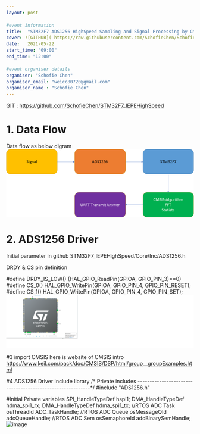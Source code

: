 ```yaml
---
layout: post

#event information
title:  "STM32F7 ADS1256 HighSpeed Sampling and Signal Processing by CMSIS"
cover: ![GITHUB]( https://raw.githubusercontent.com/SchofieChen/SchofieChen.github.io/master/_picture/SinWave.png "She is my daughter")
date:   2021-05-22
start_time: "09:00"
end_time: "12:00"

#event organiser details
organiser: "Schofie Chen"
organiser_email: "weicc80720@gmail.com"
organiser_name : "Schofie Chen"
---
```

GIT : https://github.com/SchofieChen/STM32F7_IEPEHighSpeed
# 1. Data Flow
Data flow as below digram 
![image](https://raw.githubusercontent.com/SchofieChen/SchofieChen.github.io/master/_picture/STM32F7_HighSpeed_Sampling.png)



# 2. ADS1256 Driver 
Initial parameter in github STM32F7_IEPEHighSpeed/Core/Inc/ADS1256.h

 DRDY & CS pin definition
 
#define DRDY_IS_LOW() (HAL_GPIO_ReadPin(GPIOA, GPIO_PIN_3)==0)
#define CS_0()	HAL_GPIO_WritePin(GPIOA, GPIO_PIN_4, GPIO_PIN_RESET);
#define CS_1()	HAL_GPIO_WritePin(GPIOA, GPIO_PIN_4, GPIO_PIN_SET);
![image](https://raw.githubusercontent.com/SchofieChen/SchofieChen.github.io/master/_picture/STM32F7_HighSpeed_Sampling_PIN_DEFINITION.png)

#3 import CMSIS 
here is website of CMSIS intro
https://www.keil.com/pack/doc/CMSIS/DSP/html/group__groupExamples.html

#4 ADS1256 Driver 
Include library 
/* Private includes ----------------------------------------------------------*/
#include "ADS1256.h"

#Initial Private variables
SPI_HandleTypeDef hspi1;
DMA_HandleTypeDef hdma_spi1_rx;
DMA_HandleTypeDef hdma_spi1_tx;
//RTOS ADC Task
osThreadId ADC_TaskHandle;
//RTOS ADC Queue
osMessageQId adcQueueHandle;
//RTOS ADC Sem
osSemaphoreId adcBinarySemHandle;
 ![image](https://raw.githubusercontent.com/SchofieChen/SchofieChen.github.io/master/_picture/STM32F7_ADS1256_Driver.pngg)

